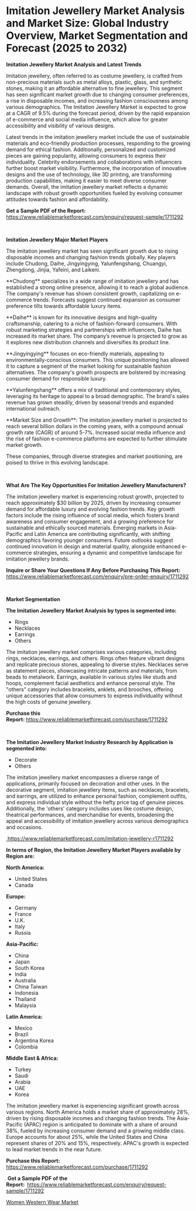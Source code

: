 <p><h1>Imitation Jewellery Market Analysis and Market Size: Global Industry Overview, Market Segmentation and Forecast (2025 to 2032)</h1></p><p><strong>Imitation Jewellery Market Analysis and Latest Trends</strong></p>
<p><p>Imitation jewellery, often referred to as costume jewellery, is crafted from non-precious materials such as metal alloys, plastic, glass, and synthetic stones, making it an affordable alternative to fine jewellery. This segment has seen significant market growth due to changing consumer preferences, a rise in disposable incomes, and increasing fashion consciousness among various demographics. The Imitation Jewellery Market is expected to grow at a CAGR of 9.5% during the forecast period, driven by the rapid expansion of e-commerce and social media influence, which allow for greater accessibility and visibility of various designs.</p><p>Latest trends in the imitation jewellery market include the use of sustainable materials and eco-friendly production processes, responding to the growing demand for ethical fashion. Additionally, personalized and customized pieces are gaining popularity, allowing consumers to express their individuality. Celebrity endorsements and collaborations with influencers further boost market visibility. Furthermore, the incorporation of innovative designs and the use of technology, like 3D printing, are transforming production capabilities, making it easier to meet diverse consumer demands. Overall, the imitation jewellery market reflects a dynamic landscape with robust growth opportunities fueled by evolving consumer attitudes towards fashion and affordability.</p></p>
<p><strong>Get a Sample PDF of the Report:&nbsp;</strong> <a href="https://www.reliablemarketforecast.com/enquiry/request-sample/1711292?utm_campaign=1130&utm_medium=2&utm_source=Github&utm_content=ia&utm_term=06022025&utm_id=imitation-jewellery">https://www.reliablemarketforecast.com/enquiry/request-sample/1711292</a></p>
<p>&nbsp;</p>
<p><strong>Imitation Jewellery Major Market Players</strong></p>
<p><p>The imitation jewellery market has seen significant growth due to rising disposable incomes and changing fashion trends globally. Key players include Chudong, Daihe, Jingyingying, Yalunfengshang, Chuangyi, Zhengdong, Jinjia, Yafeini, and Laikeni.</p><p>**Chudong** specializes in a wide range of imitation jewellery and has established a strong online presence, allowing it to reach a global audience. The company's revenue has shown consistent growth, capitalizing on e-commerce trends. Forecasts suggest continued expansion as consumer preference tilts towards affordable luxury items.</p><p>**Daihe** is known for its innovative designs and high-quality craftsmanship, catering to a niche of fashion-forward consumers. With robust marketing strategies and partnerships with influencers, Daihe has increased its market share. The company’s revenue is projected to grow as it explores new distribution channels and diversifies its product line.</p><p>**Jingyingying** focuses on eco-friendly materials, appealing to environmentally-conscious consumers. This unique positioning has allowed it to capture a segment of the market looking for sustainable fashion alternatives. The company's growth prospects are bolstered by increasing consumer demand for responsible luxury.</p><p>**Yalunfengshang** offers a mix of traditional and contemporary styles, leveraging its heritage to appeal to a broad demographic. The brand's sales revenue has grown steadily, driven by seasonal trends and expanded international outreach.</p><p>**Market Size and Growth**: The imitation jewellery market is projected to reach several billion dollars in the coming years, with a compound annual growth rate (CAGR) of around 5-7%. Increased social media influence and the rise of fashion e-commerce platforms are expected to further stimulate market growth.</p><p>These companies, through diverse strategies and market positioning, are poised to thrive in this evolving landscape.</p></p>
<p>&nbsp;</p>
<p><strong>What Are The Key Opportunities For Imitation Jewellery Manufacturers?</strong></p>
<p><p>The imitation jewellery market is experiencing robust growth, projected to reach approximately $30 billion by 2025, driven by increasing consumer demand for affordable luxury and evolving fashion trends. Key growth factors include the rising influence of social media, which fosters brand awareness and consumer engagement, and a growing preference for sustainable and ethically sourced materials. Emerging markets in Asia-Pacific and Latin America are contributing significantly, with shifting demographics favoring younger consumers. Future outlooks suggest continued innovation in design and material quality, alongside enhanced e-commerce strategies, ensuring a dynamic and competitive landscape for imitation jewellery brands.</p></p>
<p><strong>Inquire or Share Your Questions If Any Before Purchasing This Report:</strong> <a href="https://www.reliablemarketforecast.com/enquiry/pre-order-enquiry/1711292?utm_campaign=1130&utm_medium=2&utm_source=Github&utm_content=ia&utm_term=06022025&utm_id=imitation-jewellery">https://www.reliablemarketforecast.com/enquiry/pre-order-enquiry/1711292</a></p>
<p>&nbsp;</p>
<p><strong>Market Segmentation</strong></p>
<p><strong>The Imitation Jewellery Market Analysis by types is segmented into:</strong></p>
<p><ul><li>Rings</li><li>Necklaces</li><li>Earrings</li><li>Others</li></ul></p>
<p><p>The imitation jewellery market comprises various categories, including rings, necklaces, earrings, and others. Rings often feature vibrant designs and replicate precious stones, appealing to diverse styles. Necklaces serve as statement pieces, showcasing intricate patterns and materials, from beads to metalwork. Earrings, available in various styles like studs and hoops, complement facial aesthetics and enhance personal style. The "others" category includes bracelets, anklets, and brooches, offering unique accessories that allow consumers to express individuality without the high costs of genuine jewellery.</p></p>
<p><strong>Purchase this Report:&nbsp;</strong><a href="https://www.reliablemarketforecast.com/purchase/1711292?utm_campaign=1130&utm_medium=2&utm_source=Github&utm_content=ia&utm_term=06022025&utm_id=imitation-jewellery">https://www.reliablemarketforecast.com/purchase/1711292</a></p>
<p>&nbsp;</p>
<p><strong>The Imitation Jewellery Market Industry Research by Application is segmented into:</strong></p>
<p><ul><li>Decorate</li><li>Others</li></ul></p>
<p><p>The imitation jewellery market encompasses a diverse range of applications, primarily focused on decoration and other uses. In the decorative segment, imitation jewellery items, such as necklaces, bracelets, and earrings, are utilized to enhance personal fashion, complement outfits, and express individual style without the hefty price tag of genuine pieces. Additionally, the 'others' category includes uses like costume design, theatrical performances, and merchandise for events, broadening the appeal and accessibility of imitation jewellery across various demographics and occasions.</p></p>
<p><a href="https://www.reliablemarketforecast.com/imitation-jewellery-r1711292?utm_campaign=1130&utm_medium=2&utm_source=Github&utm_content=ia&utm_term=06022025&utm_id=imitation-jewellery">&nbsp;https://www.reliablemarketforecast.com/imitation-jewellery-r1711292</a></p>
<p><strong>In terms of Region, the Imitation Jewellery Market Players available by Region are:</strong></p>
<p>
    <p> <strong> North America: </strong>
        <ul>
            <li>United States</li>
            <li>Canada</li>
        </ul>
        </p> 
    <p> <strong> Europe: </strong>
        <ul>
            <li>Germany</li>
            <li>France</li>
            <li>U.K.</li>
            <li>Italy</li>
            <li>Russia</li>
        </ul>
        </p> 
    <p> <strong> Asia-Pacific: </strong>
        <ul>
            <li>China</li>
            <li>Japan</li>
            <li>South Korea</li>
            <li>India</li>
            <li>Australia</li>
            <li>China Taiwan</li>
            <li>Indonesia</li>
            <li>Thailand</li>
            <li>Malaysia</li>
        </ul>
        </p> 
    <p> <strong> Latin America: </strong>
        <ul>
            <li>Mexico</li>
            <li>Brazil</li>
            <li>Argentina Korea</li>
            <li>Colombia</li>
        </ul>
        </p> 
    <p> <strong> Middle East & Africa: </strong>
        <ul>
            <li>Turkey</li>
            <li>Saudi</li>
            <li>Arabia</li>
            <li>UAE</li>
            <li>Korea</li>
        </ul>
    </p>
    </p>
<p><p>The imitation jewellery market is experiencing significant growth across various regions. North America holds a market share of approximately 28%, driven by rising disposable incomes and changing fashion trends. The Asia-Pacific (APAC) region is anticipated to dominate with a share of around 38%, fueled by increasing consumer demand and a growing middle class. Europe accounts for about 25%, while the United States and China represent shares of 20% and 15%, respectively. APAC's growth is expected to lead market trends in the near future.</p></p>
<p><strong>Purchase this Report: </strong><a href="https://www.reliablemarketforecast.com/purchase/1711292?utm_campaign=1130&utm_medium=2&utm_source=Github&utm_content=ia&utm_term=06022025&utm_id=imitation-jewellery">https://www.reliablemarketforecast.com/purchase/1711292</a></p>
<p>&nbsp;<strong>Get a Sample PDF of the Report:&nbsp;&nbsp;</strong><a href="https://www.reliablemarketforecast.com/enquiry/request-sample/1711292?utm_campaign=1130&utm_medium=2&utm_source=Github&utm_content=ia&utm_term=06022025&utm_id=imitation-jewellery">https://www.reliablemarketforecast.com/enquiry/request-sample/1711292</a></p>
<p><strong></strong></p>
<p><p><a href="https://github.com/RickHolmes3/Market-Research-Report-List-7/blob/main/women-western-wear-market.md?utm_campaign=1130&utm_medium=2&utm_source=Github&utm_content=ia&utm_term=06022025&utm_id=imitation-jewellery">Women Western Wear Market</a></p></p>